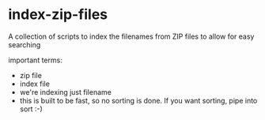 # index-zip-files
A collection of scripts to index the filenames from ZIP files to allow for easy searching

important terms:

- zip file
- index file
- we're indexing just filename
- this is built to be fast, so no sorting is done.  If you want sorting, pipe into sort :-)


